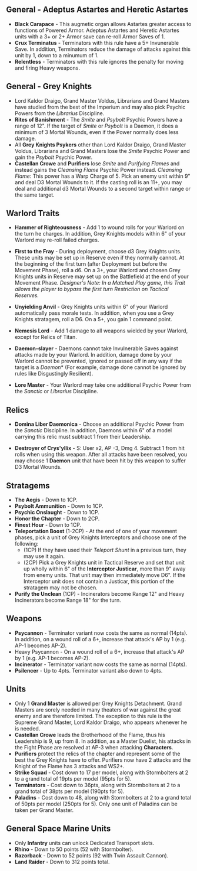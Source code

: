 ## **General - Adeptus Astartes and Heretic Astartes**
* **Black Carapace** - This augmetic organ allows Astartes greater access to functions of Powered Armor. Adeptus Astartes and Heretic Astartes units with a 3+ or 2+ Armor save can re-roll Armor Saves of 1.
* **Crux Terminatus** - Terminators with this rule have a 5+ Invunerable Save. In addition, Terminators reduce the damage of attacks against this unit by 1, down to a minumum of 1.
* **Relentless** - Terminators with this rule ignores the penalty for moving and firing Heavy weapons.

## **General - Grey Knights**
* Lord Kaldor Draigo, Grand Master Voldus, Librarians and Grand Masters have studied from the best of the Imperium and may also pick Psychic Powers from the *Librarius* Discipline.
* **Rites of Banishment** - The *Smite* and *Psybolt* Psychic Powers have a range of 12". If the target of *Smite* or *Psybolt* is a Daemon, it does a minimum of 3 Mortal Wounds, even if the Power normally does less damage.
* All **Grey Knights Psykers** other than Lord Kaldor Draigo, Grand Master Voldus, Librarians and Grand Masters lose the *Smite* Psychic Power and gain the *Psybolt* Psychic Power.
* **Castellan Crowe** and **Purifiers** lose *Smite* and *Purifying Flames* and instead gains the *Cleansing Flame* Psychic Power instead. *Cleansing Flame*: This power has a Warp Charge of 5. Pick an enemy unit within 9" and deal D3 Mortal Wounds to it. If the casting roll is an 11+, you may deal and additional d3 Mortal Wounds to a second target within range or the same target.

## **Warlord Traits**
* **Hammer of Righteousness** - Add 1 to wound rolls for your Warlord on the turn he charges. In addition, Grey Knights models within 6" of your Warlord may re-roll failed charges.

* **First to the Fray** - During deployment, choose d3 Grey Knights units. These units may be set up in Reserve even if they normally cannot. At the beginning of the first turn (after Deployment but before the Movement Phase), roll a d6. On a 3+, your Warlord and chosen Grey Knights units in Reserve may set up on the Battlefield at the end of your Movement Phase. *Designer's Note: In a Matched Play game, this Trait allows the player to bypass the first turn Restriction on Tactical Reserves.*

* **Unyielding Anvil** - Grey Knights units within 6" of your Warlord automatically pass morale tests. In addition, when you use a Grey Knights stratagem, roll a D6. On a 5+, you gain 1 command point.

* **Nemesis Lord** - Add 1 damage to all weapons wielded by your Warlord, except for Relics of Titan.

* **Daemon-slayer** - Daemons cannot take Invulnerable Saves against attacks made by your Warlord. In addition, damage done by your Warlord cannot be prevented, ignored or passed off in any way if the target is a *Daemon** (For example, damage done cannot be ignored by rules like Disgustingly Resilient). 

* **Lore Master** - Your Warlord may take one additional Psychic Power from the *Sanctic* or *Librarius* Discipline.

## **Relics**
* **Domina Liber Daemonica** - Choose an additional Psychic Power from the *Sanctic* Discipline. In addition, Daemons within 6" of a model carrying this relic must subtract 1 from their Leadership.

* **Destroyer of Crys'yllix** - S: User x2, AP -3, Dmg 4. Subtract 1 from hit rolls when using this weapon. After all attacks have been resolved, you may choose 1 **Daemon** unit that have been hit by this weapon to suffer D3 Mortal Wounds.

## **Stratagems**
* **The Aegis** - Down to 1CP.
* **Psybolt Ammunition** - Down to 1CP.
* **Psychic Onslaught** - Down to 1CP.
* **Honor the Chapter** - Down to 2CP.
* **Finest Hour** - Down to 1CP.
* **Teleportation Boost** (1-2CP) - At the end of one of your movement phases, pick a unit of Grey Knights Interceptors and choose one of the following:
	- (1CP) If they have used their *Teleport Shunt* in a previous turn, they may use it again.
	- (2CP) Pick a Grey Knights unit in Tactical Reserve and set that unit up wholly within 6" of the **Interceptor Justicar**, more than 9" away from enemy units. That unit may then immediately move D6". If the Interceptor unit does not contain a Justicar, this portion of the stratagem may not be chosen.
* **Purify the Unclean** (1CP) - Incinerators become Range 12" and Heavy Incinerators become Range 18" for the turn.

## **Weapons**
* **Psycannon** - Terminator variant now costs the same as normal (14pts). In addition, on a wound roll of a 6+, increase that attack's AP by 1 (e.g. AP-1 becomes AP-2).
* Heavy Psycannon - On a wound roll of a 6+, increase that attack's AP by 1 (e.g. AP-1 becomes AP-2).
* **Incinerator** - Terminator variant now costs the same as normal (14pts).
* **Psilencer** - Up to 4pts. Terminator variant also down to 4pts.

## **Units**
* Only 1 **Grand Master** is allowed per Grey Knights Detachment. Grand Masters are sorely needed in many theaters of war against the great enemy and are therefore limited. The exception to this rule is the Supreme Grand Master, Lord Kaldor Draigo, who appears whenever he is needed.
* **Castellan Crowe** leads the Brotherhood of the Flame, thus his Leadership is 9, up from 8. In addition, as a Master Duelist, his attacks in the Fight Phase are resolved at AP-3 when attacking **Characters**.
* **Purifiers** protect the relics of the chapter and represent some of the best the Grey Knights have to offer. Purifiers now have 2 attacks and the Knight of the Flame has 3 attacks and WS2+.
* **Strike Squad** - Cost down to 17 per model, along with Stormbolters at 2 to a grand total of 19pts per model (95pts for 5).
* **Terminators** - Cost down to 36pts, along with Stormbolters at 2 to a grand total of 38pts per model (190pts for 5).
* **Paladins** - Cost down to 48, along with Stormbolters at 2 to a grand total of 50pts per model (250pts for 5). Only one unit of Paladins can be taken per Grand Master.

## **General Space Marine Units**
* Only **Infantry** units can unlock Dedicated Transport slots.
* **Rhino** - Down to 50 points (52 with Stormbolter).
* **Razorback** - Down to 52 points (92 with Twin Assault Cannon).
* **Land Raider** - Down to 312 points total.


